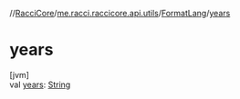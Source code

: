 //[RacciCore](../../../index.md)/[me.racci.raccicore.api.utils](../index.md)/[FormatLang](index.md)/[years](years.md)

# years

[jvm]\
val [years](years.md): [String](https://kotlinlang.org/api/latest/jvm/stdlib/kotlin/-string/index.html)
